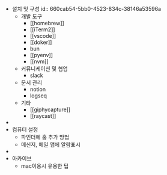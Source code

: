 - 설치 및 구성
  id:: 660cab54-5bb0-4523-834c-38146a53596a
	- 개발 도구
		- [[homebrew]]
		- [[iTerm2]]
		- [[vscode]]
		- [[doker]]
		- bun
		- [[pyenv]]
		- [[nvm]]
	- 커뮤니케이션 및 협업
		- slack
	- 문서 관리
		- notion
		- logseq
	- 기타
		- [[giphycapture]]
		- [[raycast]]
-
- 컴퓨터 설정
	- 파인더에 홈 추가 방법
	- 메신저, 메일 앱에 알람표시
-
- 아카이브
	- mac이용시 유용한 팁